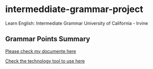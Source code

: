# intermeddiate-grammar-project
Learn English: Intermediate Grammar University of California - Irvine
## Grammar Points Summary
[Please check my documente here](https://github.com/hstanleycrow/intermeddiate-grammar-project/blob/main/GrammarPointsSummaryWk1.pdf)

[Check the technology tool to use here](https://github.com/hstanleycrow/intermeddiate-grammar-project/blob/main/Choose%20a%20Technology%20tool%20-%20HR.pdf)
